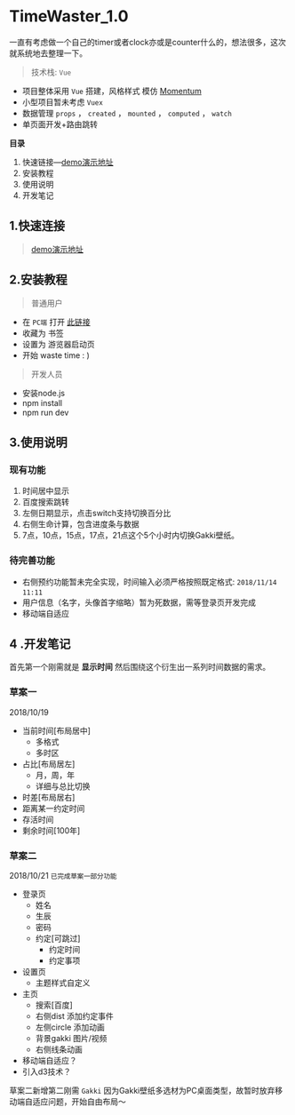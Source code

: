# TimeWaster_1.0
一直有考虑做一个自己的timer或者clock亦或是counter什么的，想法很多，这次就系统地去整理一下。
>技术栈: `Vue`  
- 项目整体采用 ` Vue ` 搭建，风格样式 模仿 [Momentum](https://momentumdash.com/)
- 小型项目暂未考虑 `Vuex ` 
- 数据管理 `props` ，  ` created ` ， ` mounted ` ， ` computed ` ， ` watch ` 
- 单页面开发+路由跳转


 **目录** 
1. 快速链接—[demo演示地址](https://mulander-j.github.io/timeWaster/demo/index.html#/)
2. 安装教程
3. 使用说明
4. 开发笔记


## 1.快速连接
> [demo演示地址](https://mulander-j.github.io/timeWaster/demo/index.html#/)

## 2.安装教程
>  普通用户

- 在   `PC端`   打开  [此链接](https://mulander-j.github.io/timeWaster/demo/index.html#/)
- 收藏为 书签
- 设置为 游览器启动页
- 开始 waste time : )

> 开发人员

- 安装node.js
- npm install
- npm run dev

## 3.使用说明
### 现有功能

1. 时间居中显示
2. 百度搜索跳转
3. 左侧日期显示，点击switch支持切换百分比
4. 右侧生命计算，包含进度条与数据
5. 7点，10点，15点，17点，21点这个5个小时内切换Gakki壁纸。
### 待完善功能
-  右侧预约功能暂未完全实现，时间输入必须严格按照既定格式: `2018/11/14`  `11:11` 
- 用户信息（名字，头像首字缩略）暂为死数据，需等登录页开发完成
- 移动端自适应

## 4 .开发笔记
首先第一个刚需就是 **显示时间** 
然后围绕这个衍生出一系列时间数据的需求。
### 草案一
2018/10/19
- 当前时间[布局居中]
  - 多格式
  - 多时区
- 占比[布局居左]
  - 月，周，年
  - 详细与总比切换
-  时差[布局居右]
  - 距离某一约定时间
- 存活时间
- 剩余时间[100年]

### 草案二
2018/10/21  ``已完成草案一部分功能  `` 
- 登录页
  -  姓名
  -  生辰
  - 密码
  - 约定[可跳过]
    - 约定时间
    - 约定事项
- 设置页
  - 主题样式自定义
- 主页
  - 搜索[百度]
  - 右侧dist 添加约定事件
  - 左侧circle 添加动画
  - 背景gakki 图片/视频
  - 右侧线条动画
- 移动端自适应？
- 引入d3技术？

草案二新增第二刚需   `Gakki` 
因为Gakki壁纸多选材为PC桌面类型，故暂时放弃移动端自适应问题，开始自由布局～
